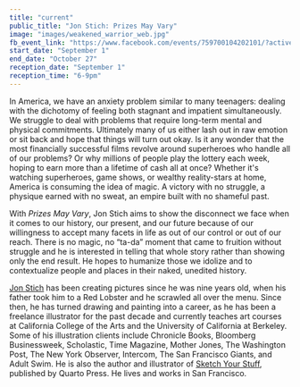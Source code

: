 ```yaml
---
title: "current"
public_title: "Jon Stich: Prizes May Vary"
image: "images/weakened_warrior_web.jpg"
fb_event_link: "https://www.facebook.com/events/759700104202101/?active_tab=about"
start_date: "September 1"
end_date: "October 27"
reception_date: "September 1"
reception_time: "6-9pm"
---
```

In America, we have an anxiety problem similar to many teenagers: dealing with the dichotomy of feeling both stagnant and impatient simultaneously. We struggle to deal with problems that require long-term mental and physical commitments. Ultimately many of us either lash out in raw emotion or sit back and hope that things will turn out okay. Is it any wonder that the most financially successful films revolve around superheroes who handle all of our problems? Or why millions of people play the lottery each week, hoping to earn more than a lifetime of cash all at once? Whether it's watching superheroes, game shows, or wealthy reality-stars at home, America is consuming the idea of magic. A victory with no struggle, a physique earned with no sweat, an empire built with no shameful past. 

With _Prizes May Vary_, Jon Stich aims to show the disconnect we face when it comes to our history, our present, and our future because of our willingness to accept many facets in life as out of our control or out of our reach. There is no magic, no “ta-da” moment that came to fruition without struggle and he is interested in telling that whole story rather than showing only the end result. He hopes to humanize those we idolize and to contextualize people and places in their naked, unedited history.

[Jon Stich](http://www.jonstich.com/) has been creating pictures since he was nine years old, when his father took him to a Red Lobster and he scrawled all over the menu. Since then, he has turned drawing and painting into a career, as he has been a freelance illustrator for the past decade and currently teaches art courses at California College of the Arts and the University of California at Berkeley. Some of his illustration clients include Chronicle Books, Bloomberg Businessweek, Scholastic, Time Magazine, Mother Jones, The Washington Post, The New York Observer, Intercom, The San Francisco Giants, and Adult Swim. He is also the author and illustrator of [Sketch Your Stuff](http://www.dieselbookstore.com/book/9781631592669), published by Quarto Press. He lives and works in San Francisco.
